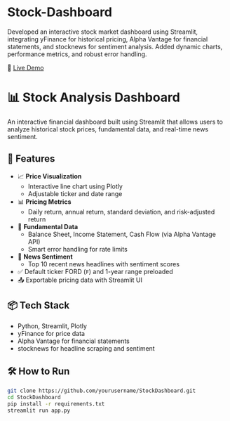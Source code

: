 # Stock-Dashboard
Developed an interactive stock market dashboard using Streamlit, integrating yFinance for historical pricing, Alpha Vantage for financial statements, and stocknews for sentiment analysis. Added dynamic charts, performance metrics, and robust error handling.

🚀 [Live Demo](https://stock-dashboard-ov7ftwqqcfhcyfwbsrzpjo.streamlit.app/)

# 📊 Stock Analysis Dashboard

An interactive financial dashboard built using Streamlit that allows users to analyze historical stock prices, fundamental data, and real-time news sentiment.

## 🚀 Features

- 📈 **Price Visualization**
  - Interactive line chart using Plotly
  - Adjustable ticker and date range
- 📊 **Pricing Metrics**
  - Daily return, annual return, standard deviation, and risk-adjusted return
- 🧾 **Fundamental Data**
  - Balance Sheet, Income Statement, Cash Flow (via Alpha Vantage API)
  - Smart error handling for rate limits
- 📰 **News Sentiment**
  - Top 10 recent news headlines with sentiment scores
- ✅ Default ticker FORD (`F`) and 1-year range preloaded
- 📤 Exportable pricing data with Streamlit UI

## 📦 Tech Stack
- Python, Streamlit, Plotly
- yFinance for price data
- Alpha Vantage for financial statements
- stocknews for headline scraping and sentiment

## 🛠 How to Run
```bash
git clone https://github.com/yourusername/StockDashboard.git
cd StockDashboard
pip install -r requirements.txt
streamlit run app.py
